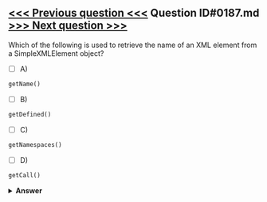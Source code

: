 [<<< Previous question <<<](0186.md)   Question ID#0187.md   [>>> Next question >>>](0188.md)
---

Which of the following is used to retrieve the name of an XML element from a SimpleXMLElement object?

- [ ] A)
```php
getName()
```

- [ ] B)
```php
getDefined()
```

- [ ] C)
```php
getNamespaces()
```

- [ ] D)
```php
getCall()
```


<details><summary><b>Answer</b></summary>
<p>
  Answer: <strong>A</strong>
</p>
</details>
